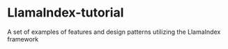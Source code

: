 # LlamaIndex-tutorial

A set of examples of features and design patterns utilizing the LlamaIndex framework
